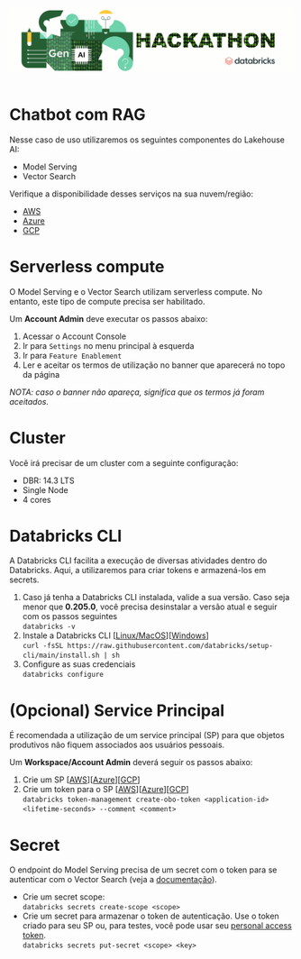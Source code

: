 ![Databricks GenAI Hackathon](https://raw.githubusercontent.com/Databricks-BR/genai_hackathon/main/images/head_genai_hackathon.gif)<br><br>

# Chatbot com RAG

Nesse caso de uso utilizaremos os seguintes componentes do Lakehouse AI:
- Model Serving
- Vector Search

Verifique a disponibilidade desses serviços na sua nuvem/região:
- [AWS](https://docs.databricks.com/en/resources/supported-regions.html#supported-regions-list)
- [Azure](https://learn.microsoft.com/en-us/azure/databricks/resources/supported-regions#--supported-regions-list)
- [GCP](https://docs.gcp.databricks.com/en/resources/supported-regions.html?_ga=2.13522932.235452560.1716231820-700395039.1708095273#supported-regions-list)

# Serverless compute

O Model Serving e o Vector Search utilizam serverless compute. No entanto, este tipo de compute precisa ser habilitado.

Um **Account Admin** deve executar os passos abaixo:
1. Acessar o Account Console
1. Ir para `Settings` no menu principal à esquerda
1. Ir para `Feature Enablement`
1. Ler e aceitar os termos de utilização no banner que aparecerá no topo da página

*NOTA: caso o banner não apareça, significa que os termos já foram aceitados.*

# Cluster

Você irá precisar de um cluster com a seguinte configuração:
* DBR: 14.3 LTS
* Single Node
* 4 cores

# Databricks CLI

A Databricks CLI facilita a execução de diversas atividades dentro do Databricks. Aqui, a utilizaremos para criar tokens e armazená-los em secrets.

1. Caso já tenha a Databricks CLI instalada, valide a sua versão. Caso seja menor que **0.205.0**, você precisa desinstalar a versão atual e seguir com os passos seguintes<br>
  `databricks -v`<br>
2. Instale a Databricks CLI [[Linux/MacOS](https://docs.databricks.com/en/dev-tools/cli/install.html#curl-install)][[Windows](https://docs.databricks.com/en/dev-tools/cli/install.html#winget-install)]<br>
  `curl -fsSL https://raw.githubusercontent.com/databricks/setup-cli/main/install.sh | sh`<br>
3. Configure as suas credenciais<br>
  `databricks configure`

# (Opcional) Service Principal

É recomendada a utilização de um service principal (SP) para que objetos produtivos não fiquem associados aos usuários pessoais.

Um **Workspace/Account Admin** deverá seguir os passos abaixo:

1. Crie um SP [[AWS](https://docs.databricks.com/en/admin/users-groups/service-principals.html#add-a-service-principal-to-a-workspace-using-the-workspace-admin-settings)][[Azure](https://learn.microsoft.com/en-us/azure/databricks/admin/users-groups/service-principals#--add-a-service-principal-to-a-workspace-using-the-workspace-admin-settings)][[GCP](https://docs.gcp.databricks.com/en/admin/users-groups/service-principals.html#add-a-service-principal-to-a-workspace-using-the-workspace-admin-settings)]
2. Crie um token para o SP [[AWS](https://docs.databricks.com/en/admin/users-groups/service-principals.html#manage-personal-access-tokens-for-a-service-principal)][[Azure](https://learn.microsoft.com/en-us/azure/databricks/admin/users-groups/service-principals#manage-personal-access-tokens-for-a-service-principal)][[GCP](https://docs.gcp.databricks.com/en/admin/users-groups/service-principals.html#manage-personal-access-tokens-for-a-service-principal)]<br>
  `databricks token-management create-obo-token <application-id> <lifetime-seconds> --comment <comment>`<br>  

# Secret

O endpoint do Model Serving precisa de um secret com o token para se autenticar com o Vector Search (veja a [documentação](https://docs.databricks.com/en/security/secrets/secrets.html)).<br/>

- Crie um secret scope:<br/>
`databricks secrets create-scope <scope>`
- Crie um secret para armazenar o token de autenticação. Use o token criado para seu SP ou, para testes, você pode usar seu [personal access token](https://docs.databricks.com/en/dev-tools/auth/pat.html).<br>
`databricks secrets put-secret <scope> <key>`